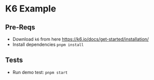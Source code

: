 # K6 Example

## Pre-Reqs

- Download `k6` from here https://k6.io/docs/get-started/installation/
- Install dependencies `pnpm install`

## Tests

- Run demo test: `pnpm start`
